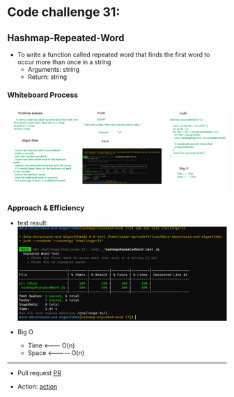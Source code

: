 # Code challenge 31:

## Hashmap-Repeated-Word
<!-- Description of the challenge -->
- To write a function called repeated word that finds the first word to occur
more than once in a string
   - Arguments: string
   - Return: string

### Whiteboard Process
<!-- Embedded whiteboard image -->

![image](/images/reapeted.png)

### Approach & Efficiency
<!-- What approach did you take? Discuss Why. What is the Big O space/time for this approach? -->

- test result:
![image](/images/reapeted-test.PNG)

- Big O 
   - Time <--- O(n)
   - Space <----- O(n)

---------------------------

- Pull request
[PR](https://github.com/Razan-am/data-structures-and-algorithms/pull/50)

- Action:
[action](https://github.com/Razan-am/data-structures-and-algorithms/runs/3644914041?check_suite_focus=true)
